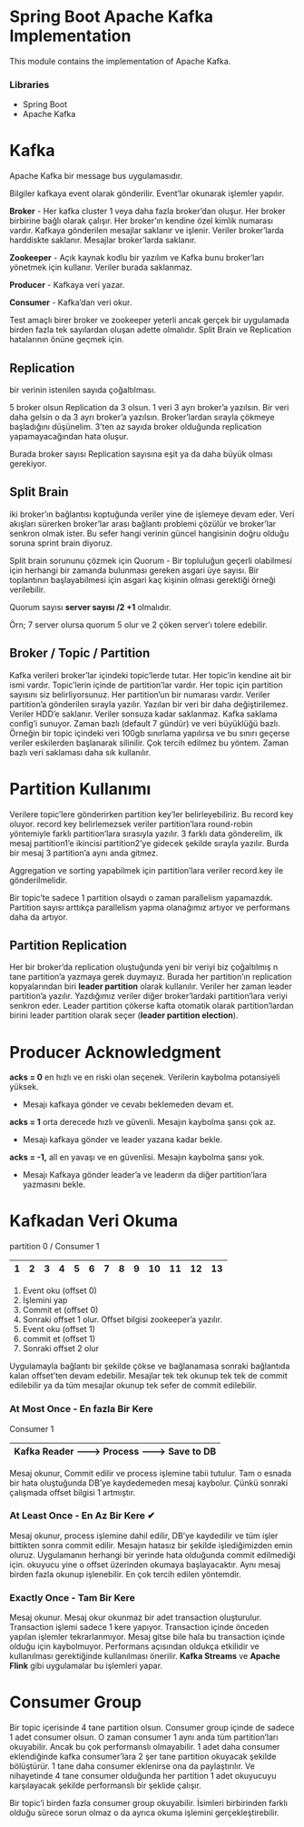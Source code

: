# Spring Boot Apache Kafka Implementation

This module contains the implementation of Apache Kafka.

### Libraries

- Spring Boot
- Apache Kafka

# Kafka

Apache Kafka bir message bus uygulamasıdır.

Bilgiler kafkaya event olarak gönderilir. Event’lar okunarak işlemler yapılır.

**Broker** - Her kafka cluster 1 veya daha fazla broker’dan oluşur.  Her broker birbirine bağlı olarak çalışır. Her broker’ın kendine özel kimlik numarası vardır.  Kafkaya gönderilen mesajlar saklanır ve işlenir. Veriler broker’larda harddiskte saklanır. Mesajlar broker’larda saklanır.

**Zookeeper** - Açık kaynak kodlu bir yazılım ve Kafka bunu broker’ları yönetmek için kullanır. Veriler burada saklanmaz.

**Producer** - Kafkaya veri yazar.

**Consumer** - Kafka’dan veri okur.

Test amaçlı birer broker ve zookeeper yeterli ancak gerçek bir uygulamada birden fazla tek sayılardan oluşan adette olmalıdır. Split Brain ve Replication hatalarının önüne geçmek için.

## **Replication**

bir verinin istenilen sayıda çoğaltılması.

5 broker olsun Replication da 3 olsun. 1 veri 3 ayrı broker’a yazılsın. Bir veri daha gelsin o da 3 ayrı broker’a yazılsın. Broker’lardan sırayla çökmeye başladığını düşünelim. 3’ten az sayıda broker olduğunda replication yapamayacağından hata oluşur.

Burada broker sayısı Replication sayısına eşit ya da daha büyük olması gerekiyor.

## **Split Brain**

iki broker’ın bağlantısı koptuğunda veriler yine de işlemeye devam eder. Veri akışları sürerken broker’lar arası bağlantı problemi çözülür ve broker’lar senkron olmak ister. Bu sefer hangi verinin güncel hangisinin doğru olduğu soruna sprint brain diyoruz.

Split brain sorununu çözmek için Quorum - Bir topluluğun geçerli olabilmesi için herhangi bir zamanda bulunması gereken asgari üye sayısı. Bir toplantının başlayabilmesi için asgari kaç kişinin olması gerektiği örneği verilebilir.

Quorum sayısı **server sayısı /2 +1** olmalıdır.

Örn; 7 server olursa quorum 5 olur ve 2 çöken server’ı tolere edebilir.

## Broker / Topic / Partition

Kafka verileri broker’lar içindeki topic’lerde tutar. Her topic’in kendine ait bir ismi vardır. Topic’lerin içinde de partition’lar vardır. Her topic için partition sayısını siz belirliyorsunuz. Her partition’un bir numarası vardır. Veriler partition’a gönderilen sırayla yazılır. Yazılan bir veri bir daha değiştirilemez. Veriler HDD’e saklanır. Veriler sonsuza kadar saklanmaz. Kafka saklama config’i sunuyor. Zaman bazlı (default 7 gündür) ve veri büyüklüğü bazlı. Örneğin bir topic içindeki veri 100gb sınırlama yapılırsa ve bu sınırı geçerse veriler eskilerden başlanarak silinilir. Çok tercih edilmez bu yöntem. Zaman bazlı veri saklaması daha sık kullanılır.

# Partition Kullanımı

Verilere topic’lere gönderirken partition key’ler belirleyebiliriz. Bu record key oluyor. record key belirlemezsek veriler partition’lara round-robin yöntemiyle farklı partition’lara sırasıyla yazılır. 3 farklı data gönderelim, ilk mesaj partition1’e ikincisi partition2’ye gidecek şekilde sırayla yazılır. Burda bir mesaj 3 partition’a aynı anda gitmez.

Aggregation ve sorting yapabilmek için partition’lara veriler record.key ile gönderilmelidir.

Bir topic’te sadece 1 partition olsaydı o zaman parallelism yapamazdık. Partition sayısı arttıkça parallelism yapma olanağımız artıyor ve performans daha da artıyor.

## Partition Replication

Her bir broker’da replication oluştuğunda yeni bir veriyi biz çoğaltılmış n tane partition’a yazmaya gerek duymayız. Burada her partition’ın replication kopyalarından biri **leader partition** olarak kullanılır. Veriler her zaman leader partition’a yazılır. Yazdığımız veriler diğer broker’lardaki partition’lara veriyi senkron eder. Leader partition çökerse kafta otomatik olarak partition’lardan birini leader partition olarak seçer (**leader partition election**).

# Producer Acknowledgment

**acks = 0** en hızlı ve en riski olan seçenek. Verilerin kaybolma potansiyeli yüksek.

- Mesajı kafkaya gönder ve cevabı beklemeden devam et.

**acks = 1** orta derecede hızlı ve güvenli. Mesajın kaybolma şansı çok az.

- Mesajı kafkaya gönder ve leader yazana kadar bekle.

**acks = -1,** all en yavaşı ve en güvenlisi. Mesajın kaybolma şansı yok.

- Mesajı Kafkaya gönder leader’a ve leaderın da diğer partition’lara yazmasını bekle.

# Kafkadan Veri Okuma

partition 0 / Consumer 1

| 1 | 2 | 3 | 4 | 5 | 6 | 7 | 8 | 9 | 10 | 11 | 12 | 13 |
| --- | --- | --- | --- | --- | --- | --- | --- | --- | --- | --- | --- | --- |
1. Event oku (offset 0)
2. İşlemini yap
3. Commit et (offset 0)
4. Sonraki offset 1 olur. Offset bilgisi zookeeper’a yazılır.
5. Event oku (offset 1)
6. commit et (offset 1)
7. Sonraki offset 2 olur

Uygulamayla bağlantı bir şekilde çökse ve bağlanamasa sonraki bağlantıda kalan offset’ten devam edebilir. Mesajlar tek tek okunup tek tek de commit edilebilir ya da tüm mesajlar okunup tek sefer de commit edilebilir.

### **At Most Once - En fazla Bir Kere**

Consumer 1

| Kafka Reader  ———>  Process ———> Save to DB |
| --- |

Mesaj okunur, Commit edilir ve process işlemine tabii tutulur. Tam o esnada bir hata oluştuğunda DB’ye kaydedemeden mesaj kaybolur. Çünkü sonraki çalışmada offset bilgisi 1 artmıştır.

### **At Least Once - En Az Bir Kere** ✔

Mesaj okunur, process işlemine dahil edilir, DB’ye kaydedilir ve tüm işler bittikten sonra commit edilir. Mesajın hatasız bir şekilde işlediğimizden emin oluruz. Uygulamanın herhangi bir yerinde hata olduğunda commit edilmediği için. okuyucu yine o offset üzerinden okumaya başlayacaktır. Aynı mesaj birden fazla okunup işlenebilir. En çok tercih edilen yöntemdir.

### Exactly Once - Tam Bir Kere

Mesaj okunur. Mesaj okur okunmaz bir adet transaction oluşturulur. Transaction işlemi sadece 1 kere yapıyor. Transaction içinde önceden yapılan işlemler tekrarlanmıyor. Mesaj gitse bile hala bu transaction içinde olduğu için kaybolmuyor. Performans açısından oldukça etkilidir ve kullanılması gerektiğinde kullanılması önerilir. **Kafka Streams** ve **Apache Flink** gibi uygulamalar bu işlemleri yapar.

# Consumer Group

Bir topic içerisinde 4 tane partition olsun. Consumer group içinde de sadece 1 adet consumer olsun. O zaman consumer 1 aynı anda tüm partition’ları okuyabilir. Ancak bu çok performanslı olmayabilir. 1 adet daha consumer eklendiğinde kafka consumer’lara 2 şer tane partition okuyacak şekilde bölüştürür. 1 tane daha consumer eklenirse ona da paylaştırılır. Ve nihayetinde 4 tane consumer olduğunda her partition 1 adet okuyucuyu karşılayacak şekilde performanslı bir şeklide çalışır.

Bir topic’i birden fazla consumer group okuyabilir. İsimleri birbirinden farklı olduğu sürece sorun olmaz o da ayrıca okuma işlemini gerçekleştirebilir.